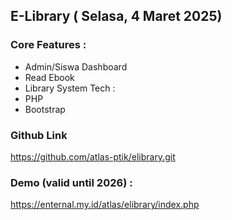 ## E-Library ( Selasa, 4 Maret 2025)
### Core Features :
- Admin/Siswa Dashboard
- Read Ebook
- Library System
Tech :
- PHP
- Bootstrap

### Github Link
https://github.com/atlas-ptik/elibrary.git

### Demo (valid until 2026) :
https://enternal.my.id/atlas/elibrary/index.php
